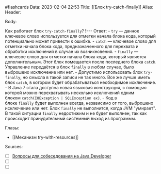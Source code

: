 #flashcards
Data: 2023-02-04 22:53
Title: [[Блок try-catch-finally]]
Alias:
Header:




Body:


Как работает блок `try-catch-finally`?
!---
Ответ:
	- `try` — данное ключевое слово используется для отметки начала блока кода, который потенциально может привести к ошибке.
	- `catch` — ключевое слово для отметки начала блока кода, предназначенного для перехвата и обработки исключений в случае их возникновения.
	- `finally` — ключевое слово для отметки начала блока кода, который является дополнительным. Этот блок помещается после последнего блока `catch`. Управление передаётся в блок `finally` в любом случае, было выброшено исключение или нет.
	- Допустимо использовать блок `try-finally`, но смысла в такой записи не так много. Все же лучше иметь блок `catch`, в котором будет обрабатываться необходимое исключение.
	- В Java 7 стала доступна новая языковая конструкция, с помощью которой можно перехватывать несколько исключений одним блоком `catch(IOException | SQLException ex)`.
	- Код в блоке `finally` будет выполнен всегда, независимо от того, выброшено исключение или нет. Блок `finally` не выполнится, когда JVM "умирает". В такой ситуации `finally` недостижим и не будет выполнен, так как происходит принудительный системный выход из программы.




Главы:
- [[Механизм try-with-resources]]


Sources:
- [ ] [Вопросы для собеседования на Java Developer](https://github.com/enhorse/java-interview/blob/master/README.md#%D0%9E%D0%9E%D0%9F)
- [ ] []()
- [ ] []()
